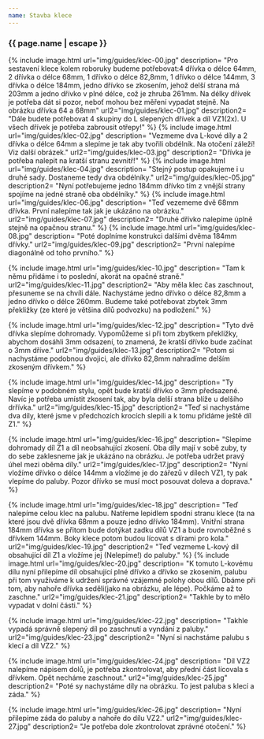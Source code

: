 ```yaml
---
name: Stavba klece
---
```

### {{ page.name | escape }}

{% include image.html 
    url="img/guides/klec-00.jpg" 
    description=
        "Pro sestavení klece kolem roboruky budeme potřebovat:4 dřívka o délce 64mm, 2 dřívka o délce 68mm, 1 dřívko o délce 82,8mm, 1 dřívko o délce 144mm, 3 dřívka o délce 184mm, jedno dřívko se zkosením, jehož delší strana má 203mm a jedno dřívko v plné délce, což je zhruba 261mm. Na délky dřívek je potřeba dát si pozor, neboť mohou bez měření vypadat stejně. Na obrázku dřívka 64 a 68mm"
    url2="img/guides/klec-01.jpg" 
    description2=
        "Dále budete potřebovat 4 skupiny do L slepených dřívek a díl VZ1(2x). U všech dřívek je potřeba zabrousit otřepy!" 
 %}
 {% include image.html 
    url="img/guides/klec-02.jpg" 
    description=
        "Vezmeme dva L-kové díly a 2 dřívka o délce 64mm a slepíme je tak aby tvořili obdélník. Na otočení záleží! Viz další obrázek."
    url2="img/guides/klec-03.jpg" 
    description2=
        "Dřívka je potřeba nalepit na kratší stranu zevnitř!" 
 %}
 {% include image.html 
    url="img/guides/klec-04.jpg" 
    description=
        "Stejný postup opakujeme i u druhé sady. Dostaneme tedy dva obdélníky."
    url2="img/guides/klec-05.jpg" 
    description2=
        "Nyní potřebujeme jedno 184mm dřívko tím z vnější strany spojíme na jedné straně oba obdélníky." 
 %}
  {% include image.html 
    url="img/guides/klec-06.jpg" 
    description=
        "Teď vezememe dvě 68mm dřívka. První nalepíme tak jak je ukázáno na obrázku."
    url2="img/guides/klec-07.jpg" 
    description2=
        "Druhé dřívko nalepíme úplně stejně na opačnou stranu." 
 %}
  {% include image.html 
    url="img/guides/klec-08.jpg" 
    description=
        "Poté doplníme konstrukci dalšími dvěma 184mm dřívky."
    url2="img/guides/klec-09.jpg" 
    description2=
    "První nalepíme diagonálně od toho prvního."
 %}

{% include image.html 
    url="img/guides/klec-10.jpg" 
    description=
        "Tam k němu přidáme i to poslední, akorát na opačné straně." 
    url2="img/guides/klec-11.jpg" 
    description2=
        "Aby měla klec čas zaschnout, přesuneme se na chvíli dále. Nachystáme jedno dřívko o délce 82,8mm a jedno dřívko o délce 260mm. Budeme také potřebovat zbytek 3mm překližky (ze které je většina dílů podvozku) na podložení." 
%}

{% include image.html 
    url="img/guides/klec-12.jpg" 
    description=
        "Tyto dvě dřívka slepíme dohromady. Vypomůžeme si při tom zbytkem překližky, abychom dosáhli 3mm odsazení, to znamená, že kratší dřívko bude začínat o 3mm dříve." 
    url2="img/guides/klec-13.jpg" 
    description2=
        "Potom si nachystáme podobnou dvojici, ale dřívko 82,8mm nahradíme delším zkoseným dřívkem." 
%}

{% include image.html 
    url="img/guides/klec-14.jpg" 
    description=
        "Ty slepíme v podobném stylu, opět bude kratší dřívko o 3mm předsazené. Navíc je potřeba umístit zkosení tak, aby byla delší strana blíže u delšího drřívka." 
    url2="img/guides/klec-15.jpg" 
    description2=
        "Teď si nachystáme dva díly, které jsme v předchozích krocích slepili a  k tomu přidáme ještě díl Z1." 
%}

{% include image.html 
    url="img/guides/klec-16.jpg" 
    description=
        "Slepíme dohromady díl Z1 a díl neobsahující zkosení. Oba díly mají v sobě zuby, ty do sebe zaklesneme jak je ukázáno na obrázku. Je potřeba udržet pravý úhel mezi oběma díly." 
    url2="img/guides/klec-17.jpg" 
    description2=
        "Nyní vložíme dřívko o délce 144mm a vložíme je do zářezů v dílech VZ1, ty pak vlepíme do paluby. Pozor dřívko se musí moct posouvat doleva a doprava." 
%}

{% include image.html 
    url="img/guides/klec-18.jpg" 
    description=
        "Teď nalepíme celou klec na palubu. Natřeme lepidlem spodní stranu klece (ta na které jsou dvě dřívka 68mm a pouze jedno dřívko 184mm). Vnitřní strana 184mm dřívka se přitom bude dotýkat zadku dílů VZ1 a bude rovnoběžné s dřívkem 144mm. Boky klece potom budou lícovat s dírami pro kola." 
    url2="img/guides/klec-19.jpg" 
    description2=
        "Teď vezmeme L-kový díl obsahující díl Z1 a vložíme jej (Nelepíme!) do paluby." 
%}
{% include image.html 
    url="img/guides/klec-20.jpg" 
    description=
        "K tomuto L-kovému dílu nyní přilepíme díl obsahující plné dřívko a dřívko se zkosením, palubu při tom využíváme k udržení správné vzájemné polohy obou dílů. Dbáme při tom, aby nahoře dřívka seděli(jako na obrázku, ale lépe). Počkáme až to zaschne." 
    url2="img/guides/klec-21.jpg" 
    description2=
        "Takhle by to mělo vypadat v dolní části." 
%}

{% include image.html 
    url="img/guides/klec-22.jpg" 
    description=
        "Takhle vypadá správně slepený díl po zaschnutí a vyndání z  paluby." 
    url2="img/guides/klec-23.jpg" 
    description2=
        "Nyní si nachstáme palubu s klecí a díl VZ2." 
%}

{% include image.html 
    url="img/guides/klec-24.jpg" 
    description=
        "Díl VZ2 nalepíme nápisem dolů, je potřeba zkontrolovat, aby přední část lícovala s dřívkem. Opět necháme zaschnout." 
    url2="img/guides/klec-25.jpg" 
    description2=
        "Poté sy nachystáme díly na obrázku. To jest paluba s klecí a záda." 
%}

{% include image.html 
    url="img/guides/klec-26.jpg" 
    description=
        "Nyní přilepíme záda do paluby a nahoře do dílu VZ2." 
    url2="img/guides/klec-27.jpg" 
    description2=
        "Je potřeba dole zkontrolovat zprávné otočení." 
%}
